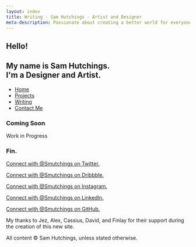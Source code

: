 ```yaml
---
layout: index
title: Writing - Sam Hutchings - Artist and Designer
meta-description: Passionate about creating a better world for everyone, through making great experiences. Open to opportunities.
---
```


  <section id="s-hello">
    <div class="container" id="c-hello">
      <h1>Hello!</h1>
      <h2>My name is Sam Hutchings.<br />I'm a Designer and Artist.</h2>
    </div>
  </section>
  <section id="s-nav">
    <div class="container" id="c-nav">
      <nav>
        <ul>
          <li><a href="http://www.samhutchings.co" class="active">Home</a></li>
          <li><a href="/projects">Projects</a></li>
          <li><a href="/writing">Writing</a></li>
          <li><a href="/contact">Contact Me</a></li>
        </ul>
      </nav>
    </div>
  </section>
  <section id="s-designingTheFuture">
    <div class="container" id="c-designingTheFuture">
      <h3>Coming Soon</h3>
      <p>Work in Progress</p>
    </div>
  </section>
  <section id="s-footer">
    <div class="container" id="c-footer">
      <h3>Fin.</h3>
      <p id="twitterLink"><a href="https://www.twitter.com/Smutchings" target="_blank">Connect with @Smutchings on Twitter.</a></p>
      <p id="dribbbleLink"><a href="https://dribbble.com/smutchings" target="_blank">Connect with @Smutchings on Dribbble.</a></p>
      <p id="instagramLink"><a href="https://www.instagram.com/Smutchings/" target="_blank">Connect with @Smutchings on Instagram.</a></p>
      <p id="linkedinLink"><a href="https://www.linkedin.com/in/Smutchings/" target="_blank">Connect with @Smutchings on LinkedIn.</a></p>
      <p id="githubLink"><a href="https://github.com/Smutchings" target="_blank">Connect with @Smutchings on GitHub.</a></p>
      <p>My thanks to Jez, Alex, Cassius, David, and Finlay for their support during the creation of this new site.</p>
      <p>All content &copy; Sam Hutchings, unless stated otherwise.</p>
    </div>
  </section>
